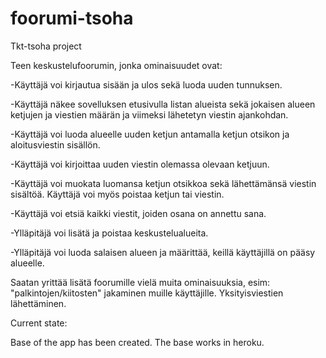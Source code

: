 # foorumi-tsoha

Tkt-tsoha project

Teen keskustelufoorumin, jonka ominaisuudet ovat:

-Käyttäjä voi kirjautua sisään ja ulos sekä luoda uuden tunnuksen.

-Käyttäjä näkee sovelluksen etusivulla listan alueista sekä jokaisen alueen ketjujen ja viestien määrän ja viimeksi lähetetyn viestin ajankohdan.

-Käyttäjä voi luoda alueelle uuden ketjun antamalla ketjun otsikon ja aloitusviestin sisällön.

-Käyttäjä voi kirjoittaa uuden viestin olemassa olevaan ketjuun.

-Käyttäjä voi muokata luomansa ketjun otsikkoa sekä lähettämänsä viestin sisältöä. Käyttäjä voi myös poistaa ketjun tai viestin. 

-Käyttäjä voi etsiä kaikki viestit, joiden osana on annettu sana. 

-Ylläpitäjä voi lisätä ja poistaa keskustelualueita. 

-Ylläpitäjä voi luoda salaisen alueen ja määrittää, keillä käyttäjillä on pääsy alueelle.

Saatan yrittää lisätä foorumille vielä muita ominaisuuksia, esim: "palkintojen/kiitosten" jakaminen muille käyttäjille. Yksityisviestien lähettäminen.

Current state:

Base of the app has been created.
The base works in heroku.
